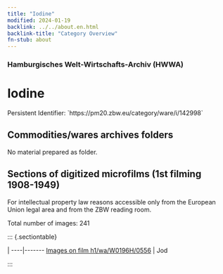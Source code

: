 ```yaml
---
title: "Iodine"
modified: 2024-01-19
backlink: ../../about.en.html
backlink-title: "Category Overview"
fn-stub: about
---
```


### Hamburgisches Welt-Wirtschafts-Archiv (HWWA)

# Iodine

<div class="hint">Persistent Identifier: `https://pm20.zbw.eu/category/ware/i/142998`</div>







## Commodities/wares archives folders





No material prepared as folder.



<a id="filmsections" />

## Sections of digitized microfilms (1st filming 1908-1949)

<p>For intellectual property law reasons accessible only from the European Union legal area and from the ZBW reading room.</p>



<p>Total number of images: 241</p>




::: {.sectiontable}

 | 
----|-------
<a class="btn" href="https://pm20.zbw.eu/film/h1/wa/W0196H/0556" rel="nofollow">Images on film h1/wa/W0196H/0556</a> | Jod


:::
















